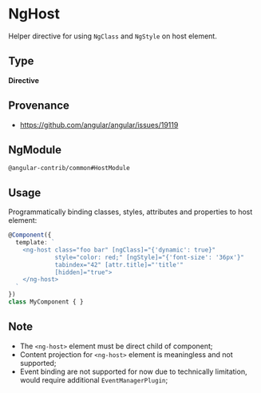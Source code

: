 # NgHost

Helper directive for using `NgClass` and `NgStyle` on host element.

## Type

**Directive**

## Provenance

+ https://github.com/angular/angular/issues/19119

## NgModule

`@angular-contrib/common#HostModule`

## Usage

Programmatically binding classes, styles, attributes and properties to host element:

```typescript
@Component({
  template: `
    <ng-host class="foo bar" [ngClass]="{'dynamic': true}"
             style="color: red;" [ngStyle]="{'font-size': '36px'}"
             tabindex="42" [attr.title]="'title'"
             [hidden]="true">
    </ng-host>
  `
})
class MyComponent { }
```

## Note

+ The `<ng-host>` element must be direct child of component;
+ Content projection for `<ng-host>` element is meaningless and not supported;
+ Event binding are not supported for now due to technically limitation, would require additional `EventManagerPlugin`;
